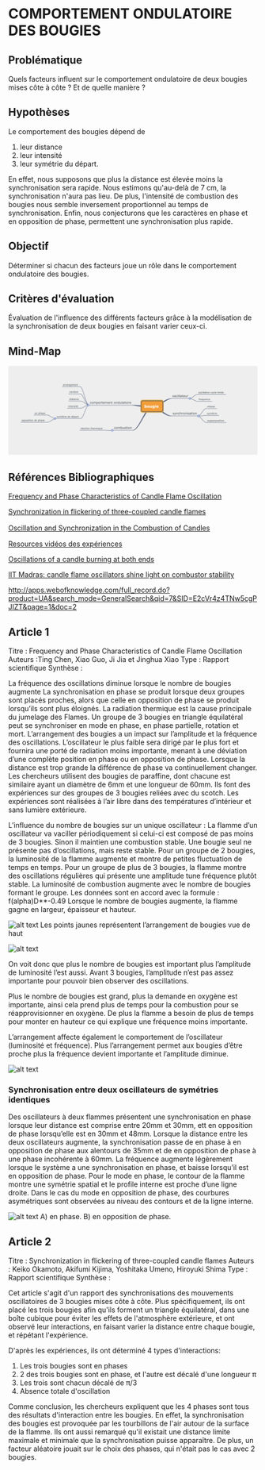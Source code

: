 # COMPORTEMENT ONDULATOIRE DES BOUGIES



## Problématique


Quels facteurs influent sur le comportement ondulatoire de deux bougies mises côte à côte ? 
Et de quelle manière ?



## Hypothèses


Le comportement des bougies dépend de 
  1. leur distance 
  2. leur intensité  
  3. leur symétrie du départ.

En effet, nous supposons que plus la distance est élevée moins la synchronisation sera rapide. 
Nous estimons qu'au-delà de 7 cm, la synchronisation n'aura pas lieu.
De plus, l'intensité de combustion des bougies nous semble inversement proportionnel au temps de synchronisation. 
Enfin, nous conjecturons que les caractères en phase et en opposition de phase, permettent une synchronisation plus rapide.



## Objectif


Déterminer si chacun des facteurs joue un rôle dans le comportement ondulatoire des bougies.



## Critères d'évaluation


Évaluation de l'influence des différents facteurs grâce à la modélisation de la synchronisation de deux bougies en faisant varier ceux-ci. 



## Mind-Map
![alt text](https://raw.githubusercontent.com/aya-ikezawa/Garage/master/Mindmap.png)




## Références Bibliographiques

[Frequency and Phase Characteristics of Candle Flame Oscillation](https://rdcu.be/b3a4x) 

[Synchronization in flickering of three-coupled candle flames](https://rdcu.be/b3a4u)

[Oscillation and Synchronization in the Combustion of Candles](https://pubs.acs.org/doi/pdf/10.1021/jp901487e)　

[Resources vidéos des expériences](https://www.youtube.com/channel/UCVWv9AtavNy-nvex0d6Ohhw)

[Oscillations of a candle burning at both ends](https://aapt.scitation.org/doi/abs/10.1119/1.3192769?journalCode=ajp)

[IIT Madras: candle flame oscillators shine light on combustor stability](https://www.thehindu.com/sci-tech/science/iit-madras-candle-flame-oscillators-shine-light-on-combustor-stability/article30771294.ece)

http://apps.webofknowledge.com/full_record.do?product=UA&search_mode=GeneralSearch&qid=7&SID=E2cVr4z4TNw5cgPJIZT&page=1&doc=2

## Article 1
Titre : Frequency and Phase Characteristics of Candle Flame Oscillation
Auteurs :Ting Chen, Xiao Guo, Ji Jia et Jinghua Xiao
Type : Rapport scientifique
Synthèse :

La fréquence des oscillations diminue lorsque le nombre de bougies augmente
La synchronisation en phase se produit lorsque deux groupes sont placés proches, alors que celle en opposition de phase se produit lorsqu’ils sont plus éloignés.
La radiation thermique est la cause principale du jumelage des Flames.
Un groupe de 3 bougies en triangle équilatéral peut se synchroniser en mode en phase, en phase partielle, rotation et mort.
L’arrangement des bougies a un impact sur l’amplitude et la fréquence des oscillations.
L’oscillateur le plus faible sera dirigé par le plus fort et fournira une porté de radiation moins importante, menant à une déviation d’une complète position en phase ou en opposition de phase.
Lorsque la distance est trop grande la différence de phase va continuellement changer.
Les chercheurs utilisent des bougies de paraffine, dont chacune est similaire ayant un diamètre de 6mm et une longueur de 60mm. Ils font des expériences sur des groupes de 3 bougies reliées avec du scotch.
Les expériences sont réalisées à l’air libre dans des températures d’intérieur et sans lumière extérieure.

L’influence du nombre de bougies sur un unique oscillateur :
La flamme d’un oscillateur va vaciller périodiquement si celui-ci est composé de pas moins de 3 bougies.
Sinon il maintien une combustion stable.
Une bougie seul ne présente pas d’oscillations, mais reste stable.
Pour un groupe de 2 bougies, la luminosité de la flamme augmente et montre de petites fluctuation de temps en temps. Pour un groupe de plus de 3 bougies, la flamme montre des oscillations régulières qui présente une amplitude tune fréquence plutôt stable.
La luminosité de combustion augmente avec le nombre de bougies formant le groupe.
Les données sont en accord avec la formule : f(alpha)D**-0.49
Lorsque le nombre de bougies augmente, la flamme gagne en largeur, épaisseur et hauteur.

![alt text](https://media.springernature.com/full/springer-static/image/art%3A10.1038%2Fs41598-018-36754-w/MediaObjects/41598_2018_36754_Fig1_HTML.png)
Les points jaunes représentent l’arrangement de bougies vue de haut

![alt text](https://media.springernature.com/full/springer-static/image/art%3A10.1038%2Fs41598-018-36754-w/MediaObjects/41598_2018_36754_Fig2_HTML.png)

On voit donc que plus le nombre de bougies est important plus l’amplitude de luminosité l’est aussi.
Avant 3 bougies, l’amplitude n’est pas assez importante pour pouvoir bien observer des oscillations.

Plus le nombre de bougies est grand, plus la demande en oxygène est importante, ainsi cela prend plus de temps pour la combustion pour se réapprovisionner en oxygène. De plus la flamme a besoin de plus de temps pour monter en hauteur ce qui explique une fréquence moins importante.

L’arrangement affecte également le comportement de l’oscillateur (luminosité et fréquence).
Plus l’arrangement permet aux bougies d’être proche plus la fréquence devient importante et l’amplitude diminue.

![alt text](https://media.springernature.com/full/springer-static/image/art%3A10.1038%2Fs41598-018-36754-w/MediaObjects/41598_2018_36754_Fig3_HTML.png)

### Synchronisation entre deux oscillateurs de symétries identiques

Des oscillateurs à deux flammes présentent une synchronisation en phase lorsque leur distance est comprise entre 20mm et 30mm, ett en opposition de phase lorsqu’elle est en 30mm et 48mm. Lorsque la distance entre les deux oscillateurs augmente, la synchronisation passe de en phase à en opposition de phase aux alentours de 35mm et de en opposition de phase à une phase incohérente à 60mm. 
La fréquence augmente légèrement lorsque le système a une synchronisation en phase, et baisse lorsqu’il est en opposition de phase.
Pour le mode en phase, le contour de la flamme montre une symétrie spatial et le profile interne est proche d’une ligne droite. Dans le cas du mode en opposition de phase, des courbures asymétriques sont observées au niveau des contours et de la ligne interne.

![alt text](https://media.springernature.com/full/springer-static/image/art%3A10.1038%2Fs41598-018-36754-w/MediaObjects/41598_2018_36754_Fig4_HTML.png)
A) en phase.  B) en opposition de phase.

## Article 2

Titre : Synchronization in flickering of three-coupled candle flames
Auteurs :  Keiko Okamoto, Akifumi Kijima, Yoshitaka Umeno, Hiroyuki Shima
Type : Rapport scientifique
Synthèse :

Cet article s'agit d'un rapport des synchronisations des mouvements oscillatoires de 3 bougies mises côte à côte. Plus spécifiquement, ils ont placé les trois bougies afin qu'ils forment un triangle équilatéral, dans une boîte cubique pour éviter les effets de l'atmosphère extérieure, et ont observé leur interactions, en faisant varier la distance entre chaque bougie, et répétant l'expérience. 

D'après les expériences, ils ont déterminé 4 types d'interactions:
 
1. Les trois bougies sont en phases
2. 2 des trois bougies sont en phase, et l'autre est décalé d'une longueur π
3. Les trois sont chacun décalé de π/3
4. Absence totale d'oscillation

Comme conclusion, les chercheurs expliquent que les 4 phases sont tous des résultats d'interaction entre les bougies. En effet, la synchronisation des bougies est provoquée par les tourbillons de l'air autour de la surface de la flamme.
Ils ont aussi remarqué qu'il existait une distance limite maximale et minimale que la synchronisation puisse apparaître. De plus, un facteur aléatoire jouait sur le choix des phases, qui n'était pas le cas avec 2 bougies.
